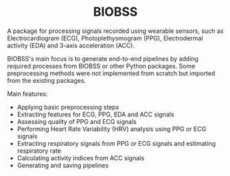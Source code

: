 # <div align="center"> BIOBSS </div>

A package for processing signals recorded using wearable sensors, such as Electrocardiogram (ECG), Photoplethysmogram (PPG), Electrodermal activity (EDA) and 3-axis acceleration (ACC). 

BIOBSS's main focus is to generate end-to-end pipelines by adding required processes from BIOBSS or other Python packages. Some preprocessing methods were not implemented from scratch but imported from the existing packages.

Main features:

- Applying basic preprocessing steps 
- Extracting features for ECG, PPG, EDA and ACC signals
- Assessing quality of PPG and ECG signals
- Performing Heart Rate Variability (HRV) analysis using PPG or ECG signals
- Extracting respiratory signals from PPG or ECG signals and estimating respiratory rate
- Calculating activity indices from ACC signals
- Generating and saving pipelines 